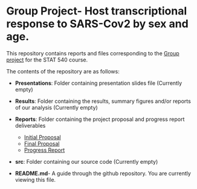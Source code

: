 # Group Project- Host transcriptional response to SARS-Cov2 by sex and age.  

This repository contains reports and files corresponding to the [Group project](https://stat540-ubc.github.io/group_project_rubrics.html) for the STAT 540 course. 

The contents of the repository are as follows: 


* **Presentations**: Folder containing presentation slides file (Currently empty)

* **Results**: Folder containing the results, summary figures and/or reports of our analysis (Currently empty)

* **Reports**: Folder containing the project proposal and progress report deliverables
    * [Initial Proposal](Reports/initial_project_proposal.md)
    * [Final Proposal](Reports/final_project_proposal.md)
    * [Progress Report](Reports/Progress-Report.md)
    

* **src**: Folder containing our source code (Currently empty)

* **README.md**- A guide through the github repository. You are currently viewing this file.

